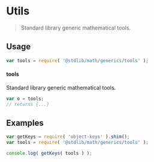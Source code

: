 # Utils

> Standard library generic mathematical tools.


<!-- <usage> -->

## Usage

``` javascript
var tools = require( '@stdlib/math/generics/tools' );
```

#### tools

Standard library generic mathematical tools.

``` javascript
var o = tools;
// returns {...}
```

<!-- </usage> -->


<!-- <examples> -->

## Examples

<!-- TODO: better examples -->

``` javascript
var getKeys = require( 'object-keys' ).shim();
var tools = require( '@stdlib/math/generics/tools' );

console.log( getKeys( tools ) );
```

<!-- </examples> -->


<!-- <links> -->

<!-- </links> -->
